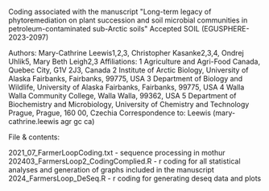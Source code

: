 Coding associated with the manuscript "Long-term legacy of phytoremediation on plant succession and soil microbial communities in petroleum-contaminated sub-Arctic soils" 
Accepted SOIL (EGUSPHERE-2023-2097)

Authors: Mary-Cathrine Leewis1,2,3, Christopher Kasanke2,3,4, Ondrej Uhlik5, Mary Beth Leigh2,3
Affiliations:
      1 Agriculture and Agri-Food Canada, Quebec City, G1V 2J3, Canada
      2 Institute of Arctic Biology, University of Alaska Fairbanks, Fairbanks, 99775, USA
      3 Department of Biology and Wildlife, University of Alaska Fairbanks, Fairbanks, 99775, USA
      4 Walla Walla Community College, Walla Walla, 99362, USA
      5 Department of Biochemistry and Microbiology, University of Chemistry and Technology Prague, Prague, 160 00, Czechia
      Correspondence to: Leewis (mary-cathrine.leewis <at> agr <dot>  gc <dot> ca)

File & contents: 

2021_07_FarmerLoopCoding.txt - sequence processing in mothur
202403_FarmersLoop2_CodingComplied.R - r coding for all statistical analyses and generation of graphs included in the manuscript 
2024_FarmersLoop_DeSeq.R - r coding for generating deseq data and plots
